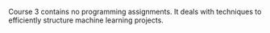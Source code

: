 Course 3 contains no programming assignments. It deals with techniques to efficiently structure machine learning projects.

